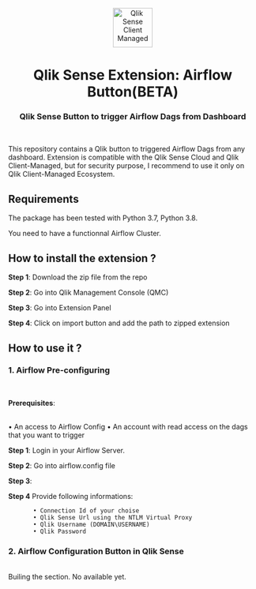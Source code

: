 <p align="center" style="vertical-align:center;">
  <a href="https://www.qlik.com/us/products/qlik-sense">
    <img alt="Qlik Sense Client Managed" src="https://mace-solutions.fr/wp-content/uploads/2022/02/qlik-square.png" width="80", height="80" />
  </a>
</p>

<h1 align="center">
  Qlik Sense Extension: Airflow Button(BETA)
</h1>
  <h3 align="center">
    Qlik Sense Button to trigger Airflow Dags from Dashboard
</h3>

<br/>

This repository contains a Qlik button to triggered Airflow Dags from any dashboard. Extension is compatible with the Qlik Sense Cloud and Qlik Client-Managed, but for security purpose, I recommend to use it only on Qlik Client-Managed Ecosystem.

## Requirements

The package has been tested with Python 3.7, Python 3.8.

You need to have a functionnal Airflow Cluster.


## How to install the extension ?

**Step 1**: Download the zip file from the repo 

**Step 2**: Go into Qlik Management Console (QMC)

**Step 3**: Go into Extension Panel

**Step 4**: Click on import button and add the path to zipped extension

## How to use it ?

### 1. Airflow Pre-configuring
<br/>

**Prerequisites**:  
<br>

• An access to Airflow Config 
• An account with read access on the dags that you want to trigger

**Step 1**: Login in your Airflow Server. 

**Step 2**: Go into airflow.config file

**Step 3**: 

**Step 4** Provide following informations:
    
           • Connection Id of your choise
           • Qlik Sense Url using the NTLM Virtual Proxy
           • Qlik Username (DOMAIN\USERNAME)
           • Qlik Password


### 2. Airflow Configuration Button in Qlik Sense
<br/>
Builing the section. No available yet.

